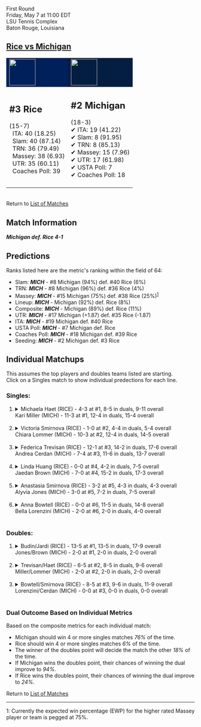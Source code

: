 First Round  
Friday, May 7 at 11:00 EDT  
LSU Tennis Complex  
Baton Rouge, Louisiana  
## [Rice vs Michigan](https://www.ncaa.com/game/5833657)  

<table><tr style="background-color: #d9d9d9 !important"><td style="background-color: #00205B !important"><img src="https://www.ncaa.com/sites/default/files/images/logos/schools/r/rice.70.png" width="70" height="70" /></td><td style="background-color: #041E42 !important"><img src="https://www.ncaa.com/sites/default/files/images/logos/schools/m/michigan.70.png" width="70" height="70" /></td></tr><tr>
<td>  

<h2>#3 Rice</h2>  
(15-7)<br>  
&nbsp; ITA: 40 (18.25)<br>  
&nbsp; Slam: 40 (87.14)<br>  
&nbsp; TRN: 36 (79.49)<br>  
&nbsp; Massey: 38 (6.93)<br>  
&nbsp; UTR: 35 (60.11)<br>  
&nbsp; Coaches Poll: 39<br>  
<br>  

</td>
<td>  

<h2>#2 Michigan</h2>  
(18-3)<br>  
&#10004; ITA: 19 (41.22)<br>  
&#10004; Slam: 8 (91.95)<br>  
&#10004; TRN: 8 (85.13)<br>  
&#10004; Massey: 15 (7.96)<br>  
&#10004; UTR: 17 (61.98)<br>  
&#10004; USTA Poll: 7<br>  
&#10004; Coaches Poll: 18<br>  
<br>  

</td>
</tr></table>  


<br>Return to [List of Matches](../index.md)  

## Match Information  
***Michigan def. Rice 4-1***  

## Predictions  

Ranks listed here are the metric's ranking within the field of 64:  
- Slam: ***MICH*** - #8 Michigan (94%) def. #40 Rice (6%)  
- TRN: ***MICH*** - #8 Michigan (96%) def. #36 Rice (4%)  
- Massey: ***MICH*** - #15 Michigan (75%) def. #38 Rice (25%)<sup>[1](#footnote1)</sup>  
- Lineup: ***MICH*** - Michigan (92%) def. Rice (8%)  
- Composite: ***MICH*** - Michigan (89%) def. Rice (11%)  
- UTR: ***MICH*** - #17 Michigan (+1.87) def. #35 Rice (-1.87)  
- ITA: ***MICH*** - #19 Michigan def. #40 Rice  
- USTA Poll: ***MICH*** - #7 Michigan def. Rice  
- Coaches Poll: ***MICH*** - #18 Michigan def. #39 Rice  
- Seeding: ***MICH*** - #2 Michigan def. #3 Rice  

## Individual Matchups  
This assumes the top players and doubles teams listed are starting.  
Click on a Singles match to show individual predections for each line.  

### Singles:  

<ol>
<li><details>
<summary markdown="span">Michaela Haet (RICE) - 4-3 at #1, 8-5 in duals, 9-11 overall<br>Kari Miller (MICH) - 11-3 at #1, 12-4 in duals, 15-4 overall</summary>
<h4>Predictions</h4><ul>
<li>Slam: <b><i>MICH</i></b> - Miller (94%) def. Haet (6%)</li>  
<li>TRN: <b><i>MICH</i></b> - Miller (94%) def. Haet (6%)</li>  
<li>Massey: <b><i>MICH</i></b> - Miller (75%) def. Haet (25%)<sup><a href="#footnote1">1</a></sup></li>  
<li>UTR: <b><i>MICH</i></b> - Miller (91%) def. Haet (9%)</li>  
<li>Composite: <b><i>MICH</i></b> - Miller (89%) def. Haet (11%)</li>  
<li>ITA: <b><i>MICH</i></b> - Miller (10.66) def. Haet (0.00)</li>  
</ul>
</details>&nbsp;</li>
<li><details>
<summary markdown="span">Victoria Smirnova (RICE) - 1-0 at #2, 4-4 in duals, 5-4 overall<br>Chiara Lommer (MICH) - 10-3 at #2, 12-4 in duals, 14-5 overall</summary>
<h4>Predictions</h4><ul>
<li>Slam: <b><i>MICH</i></b> - Lommer (74%) def. Smirnova (26%)</li>  
<li>TRN: <b><i>MICH</i></b> - Lommer (74%) def. Smirnova (26%)</li>  
<li>Massey: <b><i>MICH</i></b> - Lommer (75%) def. Smirnova (25%)<sup><a href="#footnote1">1</a></sup></li>  
<li>UTR: <b><i>MICH</i></b> - Lommer (79%) def. Smirnova (21%)</li>  
<li>Composite: <b><i>MICH</i></b> - Lommer (75%) def. Smirnova (25%)</li>  
<li>ITA: <b><i>RICE</i></b> - Smirnova (2.76) def. Lommer (2.49)</li>  
</ul>
</details>&nbsp;</li>
<li><details>
<summary markdown="span">Federica Trevisan (RICE) - 12-1 at #3, 14-2 in duals, 17-6 overall<br>Andrea Cerdan (MICH) - 7-4 at #3, 11-6 in duals, 13-7 overall</summary>
<h4>Predictions</h4><ul>
<li>Slam: <b><i>MICH</i></b> - Cerdan (66%) def. Trevisan (34%)</li>  
<li>TRN: <b><i>RICE</i></b> - Trevisan (52%) def. Cerdan (48%)</li>  
<li>Massey: <b><i>MICH</i></b> - Cerdan (75%) def. Trevisan (25%)<sup><a href="#footnote1">1</a></sup></li>  
<li>UTR: <b><i>MICH</i></b> - Cerdan (76%) def. Trevisan (24%)</li>  
<li>Composite: <b><i>MICH</i></b> - Cerdan (66%) def. Trevisan (34%)</li>  
<li>ITA: <b><i>RICE</i></b> - Trevisan (6.30) def. Cerdan (1.79)</li>  
</ul>
</details>&nbsp;</li>
<li><details>
<summary markdown="span">Linda Huang (RICE) - 0-0 at #4, 4-2 in duals, 7-5 overall<br>Jaedan Brown (MICH) - 7-0 at #4, 15-2 in duals, 17-3 overall</summary>
<h4>Predictions</h4><ul>
<li>Slam: <b><i>MICH</i></b> - Brown (56%) def. Huang (44%)</li>  
<li>TRN: <b><i>MICH</i></b> - Brown (54%) def. Huang (46%)</li>  
<li>Massey: <b><i>MICH</i></b> - Brown (75%) def. Huang (25%)<sup><a href="#footnote1">1</a></sup></li>  
<li>UTR: <b><i>MICH</i></b> - Brown (66%) def. Huang (34%)</li>  
<li>Composite: <b><i>MICH</i></b> - Brown (62%) def. Huang (38%)</li>  
<li>ITA: <b><i>RICE</i></b> - Huang (5.83) def. Brown (2.65)</li>  
</ul>
</details>&nbsp;</li>
<li><details>
<summary markdown="span">Anastasia Smirnova (RICE) - 3-2 at #5, 4-3 in duals, 4-3 overall<br>Alyvia Jones (MICH) - 3-0 at #5, 7-2 in duals, 7-5 overall</summary>
<h4>Predictions</h4><ul>
<li>Slam: <b><i>MICH</i></b> - Jones (78%) def. Smirnova (22%)</li>  
<li>TRN: <b><i>MICH</i></b> - Jones (69%) def. Smirnova (31%)</li>  
<li>Massey: <b><i>MICH</i></b> - Jones (75%) def. Smirnova (25%)<sup><a href="#footnote1">1</a></sup></li>  
<li>UTR: <b><i>MICH</i></b> - Jones (72%) def. Smirnova (28%)</li>  
<li>Composite: <b><i>MICH</i></b> - Jones (73%) def. Smirnova (27%)</li>  
<li>ITA: <b><i>MICH</i></b> - Jones (2.08) def. Smirnova (1.55)</li>  
</ul>
</details>&nbsp;</li>
<li><details>
<summary markdown="span">Anna Bowtell (RICE) - 0-0 at #6, 11-5 in duals, 14-8 overall<br>Bella Lorenzini (MICH) - 2-0 at #6, 2-0 in duals, 4-0 overall</summary>
<h4>Predictions</h4><ul>
<li>Slam: <b><i>MICH</i></b> - Lorenzini (59%) def. Bowtell (41%)</li>  
<li>TRN: <b><i>MICH</i></b> - Lorenzini (52%) def. Bowtell (48%)</li>  
<li>Massey: <b><i>MICH</i></b> - Lorenzini (75%) def. Bowtell (25%)<sup><a href="#footnote1">1</a></sup></li>  
<li>UTR: <b><i>RICE</i></b> - Bowtell (61%) def. Lorenzini (39%)</li>  
<li>Composite: <b><i>MICH</i></b> - Lorenzini (56%) def. Bowtell (44%)</li>  
<li>ITA: <b><i>MICH</i></b> - Lorenzini (2.86) def. Bowtell (1.88)</li>  
</ul>
</details>&nbsp;</li>
</ol>

### Doubles:  

<ol>
<li><details>
<summary markdown="span">Budin/Jardi (RICE) - 13-5 at #1, 13-5 in duals, 17-9 overall<br>Jones/Brown (MICH) - 2-0 at #1, 2-0 in duals, 2-0 overall</summary>
<br>Sorry, we don't have any metrics for this match
</details>&nbsp;</li>
<li><details>
<summary markdown="span">Trevisan/Haet (RICE) - 6-5 at #2, 8-5 in duals, 9-6 overall<br>Miller/Lommer (MICH) - 2-0 at #2, 2-0 in duals, 2-0 overall</summary>
<br>Sorry, we don't have any metrics for this match
</details>&nbsp;</li>
<li><details>
<summary markdown="span">Bowtell/Smirnova (RICE) - 8-5 at #3, 9-6 in duals, 11-9 overall<br>Lorenzini/Cerdan (MICH) - 0-0 at #3, 0-0 in duals, 0-0 overall</summary>
<br>Sorry, we don't have any metrics for this match
</details>&nbsp;</li>
</ol>

### Dual Outcome Based on Individual Metrics  
  
Based on the composite metrics for each individual match:  
- Michigan should win 4 or more singles matches _76%_ of the time.  
- Rice should win 4 or more singles matches _6%_ of the time.  
- The winner of the doubles point will decide the match the other _18%_ of the time.  
- If Michigan wins the doubles point, their chances of winning the dual improve to _94%_.  
- If Rice wins the doubles point, their chances of winning the dual improve to _24%_.  
  
Return to [List of Matches](../index.md)  
  
------
<a name="footnote1">1</a>: Currently the expected win percentage (EWP) for the higher rated Massey player or team is pegged at 75%.
